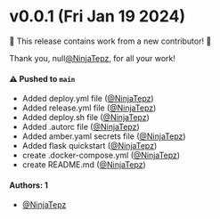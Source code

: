 # v0.0.1 (Fri Jan 19 2024)

:tada: This release contains work from a new contributor! :tada:

Thank you, null[@NinjaTepz](https://github.com/NinjaTepz), for all your work!

#### ⚠️ Pushed to `main`

- Added deploy.yml file ([@NinjaTepz](https://github.com/NinjaTepz))
- Added release.yml file ([@NinjaTepz](https://github.com/NinjaTepz))
- Added deploy.sh file ([@NinjaTepz](https://github.com/NinjaTepz))
- Added .autorc file ([@NinjaTepz](https://github.com/NinjaTepz))
- Added amber.yaml secrets file ([@NinjaTepz](https://github.com/NinjaTepz))
- Added flask quickstart ([@NinjaTepz](https://github.com/NinjaTepz))
- create .docker-compose.yml ([@NinjaTepz](https://github.com/NinjaTepz))
- create README.md ([@NinjaTepz](https://github.com/NinjaTepz))

#### Authors: 1

- [@NinjaTepz](https://github.com/NinjaTepz)

